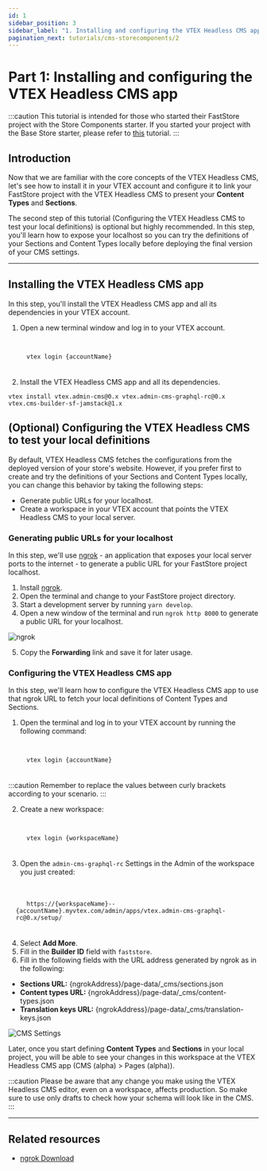 ```yaml
---
id: 1
sidebar_position: 3
sidebar_label: "1. Installing and configuring the VTEX Headless CMS app"
pagination_next: tutorials/cms-storecomponents/2
---
```


# Part 1: Installing and configuring the VTEX Headless CMS app

:::caution
This tutorial is intended for those who started their FastStore project with the Store Components starter. If you started your project with the Base Store starter, please refer to [this](/tutorials/cms-overview) tutorial.
:::

## Introduction

Now that we are familiar with the core concepts of the VTEX Headless CMS, let's see how to install it in your VTEX account and configure it to link your FastStore project with the VTEX Headless CMS to present your **Content Types** and **Sections**.

The second step of this tutorial (Configuring the VTEX Headless CMS to test your local definitions​) is optional but highly recommended. In this step, you'll learn how to expose your localhost so you can try the definitions of your Sections and Content Types locally before deploying the final version of your CMS settings.

---

## Installing the VTEX Headless CMS app

In this step, you'll install the VTEX Headless CMS app and all its dependencies in your VTEX account.

1. Open a new terminal window and log in to your VTEX account.

<code style="padding: 15px; margin-bottom: 20px; display: block;">
   vtex login &#123;accountName&#125;
</code>

2. Install the VTEX Headless CMS app and all its dependencies.

```
vtex install vtex.admin-cms@0.x vtex.admin-cms-graphql-rc@0.x vtex.cms-builder-sf-jamstack@1.x
```

## (Optional) Configuring the VTEX Headless CMS to test your local definitions

By default, VTEX Headless CMS fetches the configurations from the deployed version of your store's website. However, if you prefer first to create and try the definitions of your Sections and Content Types locally, you can change this behavior by taking the following steps:

- Generate public URLs for your localhost.
- Create a workspace in your VTEX account that points the VTEX Headless CMS to your local server.

### Generating public URLs for your localhost

In this step, we'll use [ngrok](https://ngrok.com/) - an application that exposes your local server ports to the internet - to generate a public URL for your FastStore project localhost.

1. Install [ngrok](https://ngrok.com/download).
2. Open the terminal and change to your FastStore project directory.
3. Start a development server by running `yarn develop`.
4. Open a new window of the terminal and run `ngrok http 8000` to generate a public URL for your localhost.

![ngrok](https://vtexhelp.vtexassets.com/assets/docs/src/ngrok___b18d12281f9b12918ab8efc2d1badecf.jpg)

5. Copy the **Forwarding** link and save it for later usage.

### Configuring the VTEX Headless CMS app

In this step, we'll learn how to configure the VTEX Headless CMS app to use that ngrok URL to fetch your local definitions of Content Types and Sections.

1. Open the terminal and log in to your VTEX account by running the following command:

<code style="padding: 15px; margin-bottom: 20px; display: block;">
   vtex login &#123;accountName&#125;
</code>

:::caution
Remember to replace the values between curly brackets according to your scenario.
:::

2. Create a new workspace:

<code style="padding: 15px; margin-bottom: 20px; display: block;">
   vtex login &#123;workspaceName&#125;
</code>

3. Open the `admin-cms-graphql-rc` Settings in the Admin of the workspace you just created:

<code style="padding: 15px; margin: 20px 0; display: block;">
   https://&#123;workspaceName&#125;--&#123;accountName&#125;.myvtex.com/admin/apps/vtex.admin-cms-graphql-rc@0.x/setup/
</code>

4. Select **Add More**.
5. Fill in the **Builder ID** field with `faststore`.
6. Fill in the following fields with the URL address generated by ngrok as in the following:

- **Sections URL:** \{ngrokAddress}/page-data/\_cms/sections.json
- **Content types URL:** \{ngrokAddress}/page-data/\_cms/content-types.json
- **Translation keys URL:** \{ngrokAddress}/page-data/\_cms/translation-keys.json

![CMS Settings](https://vtexhelp.vtexassets.com/assets/docs/src/cms-settings___58d08fcee2200e3e9bb865a0d9e45ac9.png)

Later, once you start defining **Content Types** and **Sections** in your local project, you will be able to see your changes in this workspace at the VTEX Headless CMS app (CMS (alpha) > Pages (alpha)).

:::caution
Please be aware that any change you make using the VTEX Headless CMS editor, even on a workspace, affects production. So make sure to use only drafts to check how your schema will look like in the CMS.
:::

---

## Related resources

- [ngrok Download](https://ngrok.com/download)
